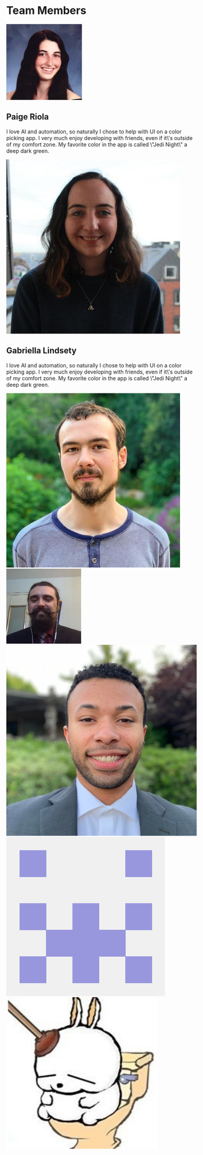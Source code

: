 <h1>Team Members</h1>
<div class="row">
  <div class="column small">
    <img class="profileImg" src="paige.jpg">
  </div>
  <div class="column large">
    <h2>Paige Riola</h2>
    <p>I love AI and automation, so naturally I chose to help with UI on a
                                color picking app. I very much enjoy developing with friends, even
                                if it\'s outside of my comfort zone. My favorite color in the app is
                                called \"Jedi Night\" a deep dark green.</p>
  </div>
</div>

<div>
  <img class="profileImg" src="gabby.jpg">
</div>
<div>
  <h2>Gabriella Lindsety</h2>
  <p>I love AI and automation, so naturally I chose to help with UI on a
                                color picking app. I very much enjoy developing with friends, even
                                if it\'s outside of my comfort zone. My favorite color in the app is
                                called \"Jedi Night\" a deep dark green.</p>
 </div>
<img class="profileImg" src="dustin.jpg">
<img class="profileImg" src="daniel.jpg">
<img class="profileImg" src="shealtiel.png">
<img class="profileImg" src="andrew.png">
<img class="profileImg" src="melanie.jpg">
